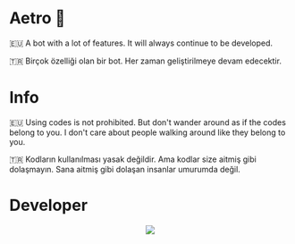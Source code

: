 # Aetro 🤘
🇪🇺 A bot with a lot of features.
It will always continue to be developed.

🇹🇷 Birçok özelliği olan bir bot.
Her zaman geliştirilmeye devam edecektir.
# Info
🇪🇺 Using codes is not prohibited. But don't wander around as if the codes belong to you. I don't care about people walking around like they belong to you.

🇹🇷 Kodların kullanılması yasak değildir. Ama kodlar size aitmiş gibi dolaşmayın. Sana aitmiş gibi dolaşan insanlar umurumda değil.
# Developer 
<div align="center">
   <a href="https://discord.com/users/833625345587413002" target="_blank">
      <img src="https://lanyard-profile-readme.vercel.app/api/833625345587413002">
   </a>
</div>
